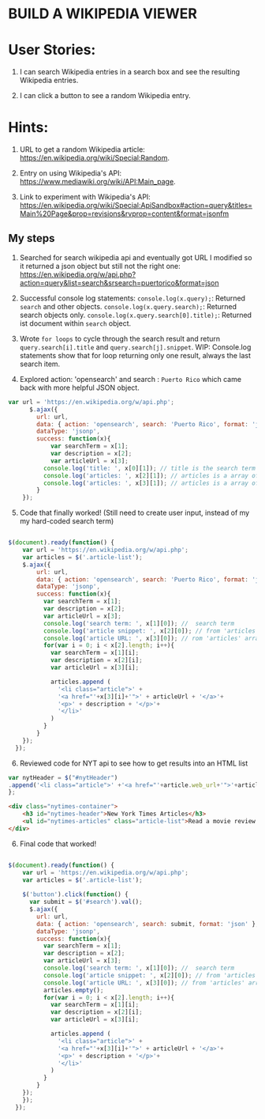 # BUILD A WIKIPEDIA VIEWER

# User Stories: 

1. I can search Wikipedia entries in a search box and see the resulting Wikipedia entries.

2. I can click a button to see a random Wikipedia entry.

# Hints: 

1. URL to get a random Wikipedia article:       <https://en.wikipedia.org/wiki/Special:Random>.

2. Entry on using Wikipedia's API:              <https://www.mediawiki.org/wiki/API:Main_page>.

3. Link to experiment with Wikipedia's API: 
<https://en.wikipedia.org/wiki/Special:ApiSandbox#action=query&titles=Main%20Page&prop=revisions&rvprop=content&format=jsonfm>

## My steps

1. Searched for search wikipedia api and eventually got URL I modified so it returned a json object but still not the right one:
<https://en.wikipedia.org/w/api.php?action=query&list=search&srsearch=puertorico&format=json>

2. Successful console log statements:
`console.log(x.query);`: Returned `search` and other objects.
`console.log(x.query.search);`: Returned search objects only.
`console.log(x.query.search[0].title);`: Returned ist document within `search` object.

3. Wrote `for loops` to cycle through the search result and return `query.search[i].title` and `query.search[j].snippet`.
WIP: Console.log statements show that for loop returning only one result, always the last search item. 

4. Explored action: 'opensearch' and search : `Puerto Rico` which came back with more helpful JSON object.

```javascript
var url = 'https://en.wikipedia.org/w/api.php';
      $.ajax({
        url: url,
        data: { action: 'opensearch', search: 'Puerto Rico', format: 'json' },
        dataType: 'jsonp',
        success: function(x){
            var searchTerm = x[1];
            var description = x[2];
            var articleUrl = x[3];
          console.log('title: ', x[0][1]); // title is the search term
          console.log('articles: ', x[2][1]); // articles is a array of articles about PR
          console.log('articles: ', x[3][1]); // articles is a array of articles about PR
        }
    });
```
    
5. Code that finally worked! (Still need to create user input, instead of my my hard-coded search term)

```javascript

$(document).ready(function() {
    var url = 'https://en.wikipedia.org/w/api.php';
    var articles = $('.article-list');
    $.ajax({
        url: url,
        data: { action: 'opensearch', search: 'Puerto Rico', format: 'json' },
        dataType: 'jsonp',
        success: function(x){
          var searchTerm = x[1];
          var description = x[2];
          var articleUrl = x[3];
          console.log('search term: ', x[1][0]); //  search term
          console.log('article snippet: ', x[2][0]); // from 'articles' array, we're getting the description for the 2nd one.
          console.log('article URL: ', x[3][0]); // rom 'articles' array, we're getting the article URL for the 2nd one.
          for(var i = 0; i < x[2].length; i++){
            var searchTerm = x[1][i];
            var description = x[2][i];
            var articleUrl = x[3][i];

            articles.append (
              '<li class="article">' +
              '<a href="'+x[3][i]+'">' + articleUrl + '</a>'+
              '<p>' + description + '</p>'+
              '</li>'
            )
          }
        }
    });
  });
```

6. Reviewed code for NYT api to see how to get results into an HTML list

```javascript
var nytHeader = $("#nytHeader")
.append('<li class="article">' +'<a href="'+article.web_url+'">'+article.headline.main+'</a>'+'<p>' + article.snippet + '</p>'+'</li>');
};
```

```html
<div class="nytimes-container">
    <h3 id="nytimes-header">New York Times Articles</h3>
    <ul id="nytimes-articles" class="article-list">Read a movie review. Enter a movie title and hit submit</ul>
</div>
```
6. Final code that worked!

```javascript

$(document).ready(function() {
    var url = 'https://en.wikipedia.org/w/api.php';
    var articles = $('.article-list');
    
    $('button').click(function() {
      var submit = $('#search').val();
      $.ajax({
        url: url,
        data: { action: 'opensearch', search: submit, format: 'json' },
        dataType: 'jsonp',
        success: function(x){
          var searchTerm = x[1];
          var description = x[2];
          var articleUrl = x[3];
          console.log('search term: ', x[1][0]); //  search term
          console.log('article snippet: ', x[2][0]); // from 'articles' array, we're getting the description for the 2nd one.
          console.log('article URL: ', x[3][0]); // from 'articles' array, we're getting the article URL for the 2nd one.
          articles.empty();
          for(var i = 0; i < x[2].length; i++){
            var searchTerm = x[1][i];
            var description = x[2][i];
            var articleUrl = x[3][i];

            articles.append (
              '<li class="article">' +
              '<a href="'+x[3][i]+'">' + articleUrl + '</a>'+
              '<p>' + description + '</p>'+
              '</li>'
            )
          }
        }
    });      
    });
  });
  ```
